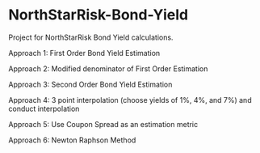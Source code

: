 # NorthStarRisk-Bond-Yield
Project for NorthStarRisk Bond Yield calculations.

Approach 1: First Order Bond Yield Estimation

Approach 2: Modified denominator of First Order Estimation

Approach 3: Second Order Bond Yield Estimation

Approach 4: 3 point interpolation (choose yields of 1%, 4%, and 7%) and conduct interpolation

Approach 5: Use Coupon Spread as an estimation metric

Approach 6: Newton Raphson Method
